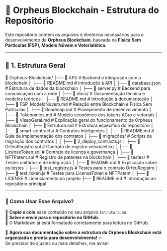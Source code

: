 # 📂 **Orpheus Blockchain - Estrutura do Repositório**  

Este repositório contém os arquivos e diretórios necessários para o desenvolvimento da **Orpheus Blockchain**, baseada na **Física Sem Partículas (FSP), Modelo Núvem e Vetorialética**.  

---

## 📌 **1. Estrutura Geral**  

📂 Orpheus-Blockchain/ ├── 📂 API/ # Backend e integração com a blockchain │ ├── 📜 README.md # Introdução à API │ ├── 📜 database.json # Estrutura de dados da blockchain │ ├── 📜 server.py # Backend para comunicação com a rede │ ├── 📂 docs/ # Documentação técnica e modelos teóricos │ ├── 📜 README.md # Introdução à documentação │ ├── 📜 FSP_ModeloNuvem.md # Relação entre Blockchain e Física Sem Partículas │ ├── 📜 Roadmap.md # Planejamento de desenvolvimento │ ├── 📜 Tokenomics.md # Modelo econômico dos tokens AGro e vetoriais │ ├── 📜 VisaoGeral.md # Explicação geral do funcionamento da Orpheus Blockchain │ ├── 📜 Estrutura.md # Estrutura específica do repositório │ ├── 📂 smart-contracts/ # Contratos Inteligentes │ ├── 📜 README.md # Guia de implementação dos contratos │ ├── 📂 migrações/ # Scripts de migração dos contratos │ │ ├── 📜 2_deploy_contracts.js │ ├── 📜 OrfeuRegistro.sol # Contrato de registro vetorialético │ ├── 📜 LicenseToken.sol # Contrato de licença e governança │ ├── 📜 NFTPatent.sol # Registro de patentes na blockchain │ ├── 📂 testes/ # Testes unitários e de integração │ ├── 📜 README.md # Explicação sobre os testes │ ├── 📜 test_registry.js # Testes para o contrato OrfeuRegistro │ ├── 📜 test_token.js # Testes para LicenseToken e NFTPatent │ ├── 📜 LICENSE # Licenciamento do projeto ├── 📜 README.md # Introdução ao repositório principal


---

### **📌 Como Usar Esse Arquivo?**  
🔹 **Copie e cole** esse conteúdo no seu arquivo `Estrutura.md`.  
🔹 **Salve e envie para o repositório no GitHub**.  
🔹 O Markdown já está formatado corretamente para leitura no GitHub.  

🚀 **Agora sua documentação sobre a estrutura do Orpheus Blockchain está organizada e pronta para desenvolvimento!** 🔥  
Se precisar de ajustes ou mais detalhes, me avise!


